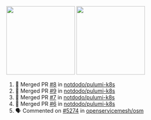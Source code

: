 <a href="https://github.com/notdodo"><img src="https://github-readme-stats.vercel.app/api?username=notdodo&count_private=true&theme=dark" height="180" /></a> <a href="https://github.com/notdodo"><img src="https://github-readme-stats.vercel.app/api/top-langs/?username=notdodo&langs_count=8&theme=dark&hide=tex,java,html,css&layout=compact" height="180" /></a>

<!--START_SECTION:activity-->
1. 🎉 Merged PR [#8](https://github.com/notdodo/pulumi-k8s/pull/8) in [notdodo/pulumi-k8s](https://github.com/notdodo/pulumi-k8s)
2. 🎉 Merged PR [#9](https://github.com/notdodo/pulumi-k8s/pull/9) in [notdodo/pulumi-k8s](https://github.com/notdodo/pulumi-k8s)
3. 🎉 Merged PR [#7](https://github.com/notdodo/pulumi-k8s/pull/7) in [notdodo/pulumi-k8s](https://github.com/notdodo/pulumi-k8s)
4. 🎉 Merged PR [#6](https://github.com/notdodo/pulumi-k8s/pull/6) in [notdodo/pulumi-k8s](https://github.com/notdodo/pulumi-k8s)
5. 🗣 Commented on [#5274](https://github.com/openservicemesh/osm/issues/5274) in [openservicemesh/osm](https://github.com/openservicemesh/osm)
<!--END_SECTION:activity-->
